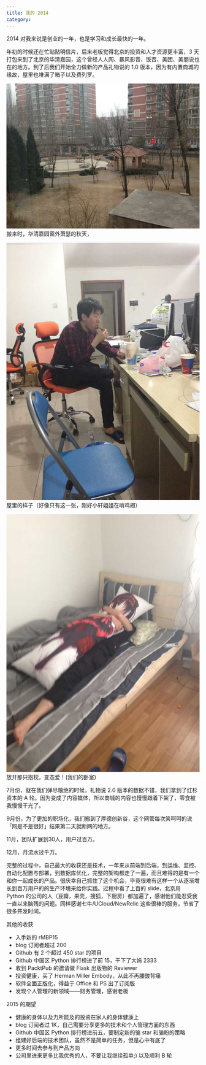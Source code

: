 ```yaml
---
title: 我的 2014
category:
---
```


2014 对我来说是创业的一年，也是学习和成长最快的一年。

年初的时候还在忙贴贴明信片，后来老板觉得北京的投资和人才资源更丰富，3 天打包来到了北京的华清嘉园，这个曾经人人网、暴风影音、饭否、美团、美丽说也在的地方。到了后我们开始全力做新的产品礼物说的 1.0 版本，因为有内置商城的缘故，屋里也堆满了箱子以及费列罗。

![萧瑟的秋天](/assets/images/hqjy-winter.jpg)
搬来时，华清嘉园窗外萧瑟的秋天，

![屋里的样子](/assets/images/hqjy-inner.jpg)
屋里的样子（好像只有这一张，刚好小轩姐姐在啃鸡翅）

![抱枕小爱](/assets/images/hqjy-bedroom.jpg)
放开那只抱枕，变态爱！(我们的卧室)

7月份，就在我们弹尽粮绝的时候，礼物说 2.0 版本的数据不错，我们拿到了红杉资本的 A 轮。因为变成了内容媒体，所以商城的内容也慢慢跟着下架了，零食被我慢慢干光了。

9月份，为了更加的职场化，我们搬到了厚德创新谷，这个网管每次笑呵呵的说「网是不是很好」结果第二天就断网的地方。

11月，团队扩展到30人，用户过百万。

12月，月流水过千万。

完整的过程中，自己最大的收获还是技术，一年来从前端到后端，到运维、监控、自动化配置与部署，到数据库优化，完整的架构都走了一遍，而且难得的是有一个和你一起成长的产品。很庆幸自己抓住了这个机会，毕竟很难有这样一个从逐渐增长到百万用户的的生产环境来给你实践。过程中看了上百的 slide，北京用 Python 的公司的人（豆瓣，果壳，搜狐，下厨房）都加遍了，感谢他们能忍受我一直以来脑残的问题。同样感谢七牛/UCloud/NewRelic 这些很棒的服务，节省了很多开发时间。

其他的收获

- 入手新的 rMBP15
- blog 订阅者超过 200
- Github 有 2 个超过 450 star 的项目
- Github 中国区 Python 排行榜进了前 15，干下了大妈 2333
- 收到 PacktPub 的邀请做 Flask 出版物的 Reviewer
- 投资健康，买了 Herman Miller Embody，从此不再腰酸背痛
- 软件全面正版化，得益于 Office 和 PS 出了订阅版
- 发现个人管理的新领域——财务管理，感谢老板

2015 的期望

- 健康的身体以及力所能及的投资在家人的身体健康上
- blog 订阅者过 1K，自己需要分享更多的技术和个人管理方面的东西
- Github 中国区 Python 排行榜进前五，要制定新的骗 star 和骗粉的策略
- 组建好后端的技术团队，虽然不是简单的任务，但是心中有底了
- 更多时间去参与到产品方向
- 公司里进来更多比我优秀的人，不要让我继续孤单;) 以及顺利 B 轮
